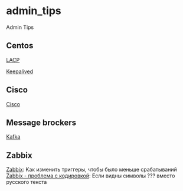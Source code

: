 # admin_tips
Admin Tips


## Centos
[LACP](docs/lacp.md)

[Keepalived](docs/keepalived.md)

## Cisco
[Cisco](docs/cisco.md)

## Message brockers
[Kafka](docs/kafka.md)

## Zabbix
[Zabbix](docs/zabbix.md): Как изменить триггеры, чтобы было меньше срабатываний
[Zabbix - проблема с кодировкой](docs/zabbix_ru_fixes.md): Если видны символы ??? вместо русского текста
